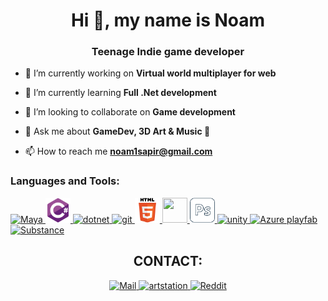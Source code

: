 <h1 align="center">Hi 👋, my name is Noam</h1>
<h3 align="center">Teenage Indie game developer</h3>

- 🔭 I’m currently working on **Virtual world multiplayer for web**

- 🌱 I’m currently learning **Full .Net development**

- 👯 I’m looking to collaborate on **Game development**

- 💬 Ask me about **GameDev, 3D Art & Music 🎸**

- 📫 How to reach me **noam1sapir@gmail.com**


<h3 align="left">Languages and Tools:</h3>
<p align="left"> <a href="https://autodesk.com/maya/" target="_blank"> <img src="https://i.pinimg.com/originals/4a/bf/51/4abf5146283e1609eeeae16335666564.png" alt="Maya" width="40" height="40"/> </a> <a href="https://www.w3schools.com/cs/" target="_blank"> <img src="https://raw.githubusercontent.com/devicons/devicon/master/icons/csharp/csharp-original.svg" alt="csharp" width="40" height="40"/> </a> <a href="https://dotnet.microsoft.com/" target="_blank"> <img src="https://res.cloudinary.com/practicaldev/image/fetch/s--pTGUwW7E--/c_fill,f_auto,fl_progressive,h_320,q_auto,w_320/https://dev-to-uploads.s3.amazonaws.com/uploads/organization/profile_image/965/34c9d14a-16d0-4ab1-9dca-1c75e6b627f7.png" alt="dotnet" width="40" height="40"/> </a> <a href="https://git-scm.com/" target="_blank"> <img src="https://www.vectorlogo.zone/logos/git-scm/git-scm-icon.svg" alt="git" width="40" height="40"/> </a> <a href="https://www.w3.org/html/" target="_blank"> <img src="https://raw.githubusercontent.com/devicons/devicon/master/icons/html5/html5-original-wordmark.svg" alt="html5" width="40" height="40"/> </a> <a href="https://ubuntu.com" target="_blank"> <img src="https://assets.ubuntu.com/v1/29985a98-ubuntu-logo32.png" width="40" height="40"/> </a> <a href="https://www.photoshop.com/en" target="_blank"> <img src="https://raw.githubusercontent.com/devicons/devicon/master/icons/photoshop/photoshop-line.svg" alt="photoshop" width="40" height="40"/> </a> <a href="https://unity.com/" target="_blank"> <img src="https://www.vectorlogo.zone/logos/unity3d/unity3d-icon.svg" alt="unity" width="40" height="40"/> </a> <a href="https://playfab.com/" target="_blank"> <img src="https://api.nuget.org/v3-flatcontainer/playfaballsdk/1.86.201218/icon" alt="Azure playfab" width="40" height="40"/> </a> <a href="https://substance3d.com/" target="_blank"> <img src="https://encrypted-tbn0.gstatic.com/images?q=tbn:ANd9GcTN16wJSlUdRRhV9q73Oc8aJD-wUjLMc0k0CQ&usqp=CAU" alt="Substance" width="40" height="40"/> </a> </p>
<h2 align="center">CONTACT:</h2>
<p align="center"> <a href="mailto:noam1sapir@gmail.com" target="_blank"> <img src="https://i.pinimg.com/originals/8f/c3/7b/8fc37b74b608a622588fbaa361485f32.png" alt="Mail" width="40" height="40"/> </a> <a href="https://www.artstation.com/noamsapir" target="_blank"> <img src="https://magazine.artstation.com/wp-content/authors/artstationteam-14.png" alt="artstation" width="40" height="40"/> </a> <a href="https://www.reddit.com/user/NoamSapir" target="_blank"> <img src="https://www.vectorico.com/download/social_media/Reddit-Icon.png" alt="Reddit" width="40" height="40"/</a> </p>
